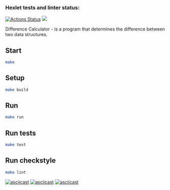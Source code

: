 ### Hexlet tests and linter status:
[![Actions Status](https://github.com/Daniell010/java-project-71/workflows/hexlet-check/badge.svg)](https://github.com/Daniell010/java-project-71/actions)
<a href="https://codeclimate.com/github/Daniell010/java-project-71/maintainability"><img src="https://api.codeclimate.com/v1/badges/9a82cf8b371b42dd4eb3/maintainability" /></a>

Difference Calculator -  is a program that determines the difference between two data structures.
## Start

```sh
make
```

## Setup
```sh
make build
```

## Run
```sh
make run
```

## Run tests
```sh
make test
```

## Run checkstyle
```sh
make lint
```

[![asciicast](https://asciinema.org/a/567527.svg)](https://asciinema.org/a/567527)
[![asciicast](https://asciinema.org/a/568459.svg)](https://asciinema.org/a/568459)
[![asciicast](https://asciinema.org/a/568661.svg)](https://asciinema.org/a/568661)

